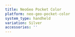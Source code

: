 ```yaml
---
title: NeoGeo Pocket Color
platform: neo-geo-pocket-color
system_type: handheld
variation: Silver
accessories: ''
---
```

